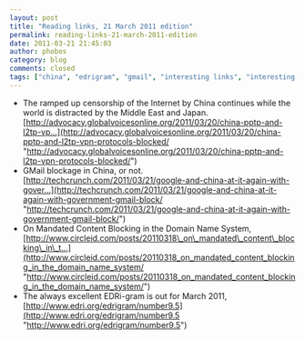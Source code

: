 ```yaml
---
layout: post
title: "Reading links, 21 March 2011 edition"
permalink: reading-links-21-march-2011-edition
date: 2011-03-21 21:45:03
author: phobos
category: blog
comments: closed
tags: ["china", "edrigram", "gmail", "interesting links", "interesting reading", "internet censorship", "mandated content blocking", "reading links", "vpns"]
---
```


-   The ramped up censorship of the Internet by China continues while the world is distracted by the Middle East and Japan. [http://advocacy.globalvoicesonline.org/2011/03/20/china-pptp-and-l2tp-vp...](http://advocacy.globalvoicesonline.org/2011/03/20/china-pptp-and-l2tp-vpn-protocols-blocked/ "http://advocacy.globalvoicesonline.org/2011/03/20/china-pptp-and-l2tp-vpn-protocols-blocked/")
-   GMail blockage in China, or not. [http://techcrunch.com/2011/03/21/google-and-china-at-it-again-with-gover...](http://techcrunch.com/2011/03/21/google-and-china-at-it-again-with-government-gmail-block/ "http://techcrunch.com/2011/03/21/google-and-china-at-it-again-with-government-gmail-block/")
-   On Mandated Content Blocking in the Domain Name System, [http://www.circleid.com/posts/20110318\_on\_mandated\_content\_blocking\_in\_t...](http://www.circleid.com/posts/20110318_on_mandated_content_blocking_in_the_domain_name_system/ "http://www.circleid.com/posts/20110318_on_mandated_content_blocking_in_the_domain_name_system/")
-   The always excellent EDRi-gram is out for March 2011, [http://www.edri.org/edrigram/number9.5](http://www.edri.org/edrigram/number9.5 "http://www.edri.org/edrigram/number9.5")

